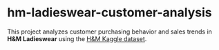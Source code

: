 # hm-ladieswear-customer-analysis
This project analyzes customer purchasing behavior and sales trends in **H&amp;M Ladieswear** using the [H&amp;M Kaggle dataset](https://www.kaggle.com/competitions/h-and-m-personalized-fashion-recommendations).  
